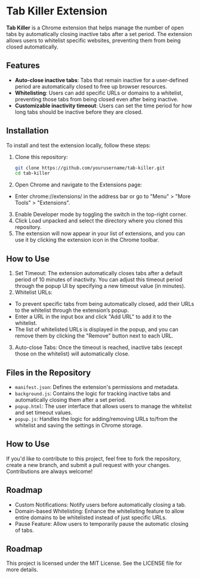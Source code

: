 # Tab Killer Extension

**Tab Killer** is a Chrome extension that helps manage the number of open tabs by automatically closing inactive tabs after a set period. The extension allows users to whitelist specific websites, preventing them from being closed automatically.

## Features

- **Auto-close inactive tabs**: Tabs that remain inactive for a user-defined period are automatically closed to free up browser resources.
- **Whitelisting**: Users can add specific URLs or domains to a whitelist, preventing those tabs from being closed even after being inactive.
- **Customizable inactivity timeout**: Users can set the time period for how long tabs should be inactive before they are closed.

## Installation

To install and test the extension locally, follow these steps:

1. Clone this repository:
   ```bash
   git clone https://github.com/yourusername/tab-killer.git
   cd tab-killer

2. Open Chrome and navigate to the Extensions page:
  - Enter chrome://extensions/ in the address bar or go to "Menu" > "More Tools" > "Extensions".
3. Enable Developer mode by toggling the switch in the top-right corner.
4. Click Load unpacked and select the directory where you cloned this repository.
5. The extension will now appear in your list of extensions, and you can use it by clicking the extension icon in the Chrome toolbar.

## How to Use
1. Set Timeout: The extension automatically closes tabs after a default period of 10 minutes of inactivity. You can adjust this timeout period through the popup UI by specifying a new timeout value (in minutes).
2. Whitelist URLs:
  - To prevent specific tabs from being automatically closed, add their URLs to the whitelist through the extension’s popup.
  - Enter a URL in the input box and click "Add URL" to add it to the whitelist.
  - The list of whitelisted URLs is displayed in the popup, and you can remove them by clicking the "Remove" button next to each URL.
3. Auto-close Tabs: Once the timeout is reached, inactive tabs (except those on the whitelist) will automatically close.

## Files in the Repository
- `manifest.json`: Defines the extension's permissions and metadata.
- `background.js`: Contains the logic for tracking inactive tabs and automatically closing them after a set period.
- `popup.html`: The user interface that allows users to manage the whitelist and set timeout values.
- `popup.js`: Handles the logic for adding/removing URLs to/from the whitelist and saving the settings in Chrome storage.

## How to Use
If you'd like to contribute to this project, feel free to fork the repository, create a new branch, and submit a pull request with your changes. Contributions are always welcome!

## Roadmap
- Custom Notifications: Notify users before automatically closing a tab.
- Domain-based Whitelisting: Enhance the whitelisting feature to allow entire domains to be whitelisted instead of just specific URLs.
- Pause Feature: Allow users to temporarily pause the automatic closing of tabs.

## Roadmap
This project is licensed under the MIT License. See the LICENSE file for more details.